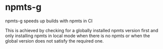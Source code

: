 # npmts-g
npmts-g speeds up builds with npmts in CI

This is achieved by checking for a globally installed npmts version first
and only installing npmts in local mode when there is no npmts or when the global version
does not satisfy the required one.
